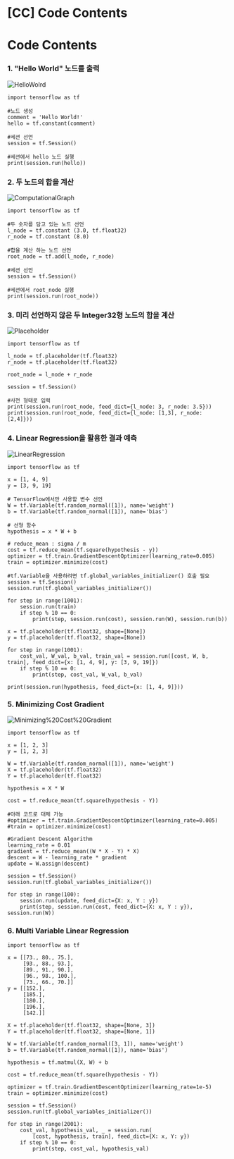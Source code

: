 [CC] Code Contents
==========================
# Code Contents
### 1. "Hello World" 노드를 출력

![HelloWolrd](./res/image/exam/HelloWorld.PNG)
<pre><code>import tensorflow as tf

#노드 생성
comment = 'Hello World!'
hello = tf.constant(comment)

#세션 선언
session = tf.Session()

#세션에서 hello 노드 실행
print(session.run(hello))
</code></pre>

### 2. 두 노드의 합을 계산

![ComputationalGraph](./res/image/exam/ComputationalGraph.PNG)
<pre><code>import tensorflow as tf

#두 숫자를 담고 있는 노드 선언
l_node = tf.constant (3.0, tf.float32)
r_node = tf.constant (8.0)

#합을 계산 하는 노드 선언
root_node = tf.add(l_node, r_node)

#세션 선언
session = tf.Session()

#세션에서 root_node 실행 
print(session.run(root_node))
</code></pre>

### 3. 미리 선언하지 않은 두 Integer32형 노드의 합을 계산 

![Placeholder](./res/image/exam/Placeholder.PNG)
<pre><code>import tensorflow as tf

l_node = tf.placeholder(tf.float32)
r_node = tf.placeholder(tf.float32)

root_node = l_node + r_node

session = tf.Session()

#사전 형태로 입력
print(session.run(root_node, feed_dict={l_node: 3, r_node: 3.5}))
print(session.run(root_node, feed_dict={l_node: [1,3], r_node: [2,4]}))
</code></pre>

### 4. Linear Regression을 활용한 결과 예측

![LinearRegression](./res/image/exam/LinearRegression.PNG)
<pre><code>import tensorflow as tf

x = [1, 4, 9]
y = [3, 9, 19]

# TensorFlow에서만 사용할 변수 선언
W = tf.Variable(tf.random_normal([1]), name='weight')
b = tf.Variable(tf.random_normal([1]), name='bias')

# 선형 함수
hypothesis = x * W + b

# reduce_mean : sigma / m
cost = tf.reduce_mean(tf.square(hypothesis - y))
optimizer = tf.train.GradientDescentOptimizer(learning_rate=0.005)
train = optimizer.minimize(cost)

#tf.Variable을 사용하려면 tf.global_variables_initializer() 호출 필요 
session = tf.Session()
session.run(tf.global_variables_initializer())

for step in range(1001):
    session.run(train)
    if step % 10 == 0:
        print(step, session.run(cost), session.run(W), session.run(b))

x = tf.placeholder(tf.float32, shape=[None])
y = tf.placeholder(tf.float32, shape=[None])

for step in range(1001):
    cost_val, W_val, b_val, train_val = session.run([cost, W, b, train], feed_dict={x: [1, 4, 9], y: [3, 9, 19]})
    if step % 10 == 0:
        print(step, cost_val, W_val, b_val)

print(session.run(hypothesis, feed_dict={x: [1, 4, 9]}))
</code></pre>

### 5. Minimizing Cost Gradient
![Minimizing%20Cost%20Gradient](./res/image/exam/Minimizing%20Cost%20Gradient.PNG)
<pre><code>import tensorflow as tf

x = [1, 2, 3]
y = [1, 2, 3]

W = tf.Variable(tf.random_normal([1]), name='weight')
X = tf.placeholder(tf.float32)
Y = tf.placeholder(tf.float32)

hypothesis = X * W

cost = tf.reduce_mean(tf.square(hypothesis - Y))

#아래 코드로 대체 가능
#optimizer = tf.train.GradientDescentOptimizer(learning_rate=0.005)
#train = optimizer.minimize(cost)

#Gradient Descent Algorithm
learning_rate = 0.01
gradient = tf.reduce_mean((W * X - Y) * X)
descent = W - learning_rate * gradient
update = W.assign(descent)

session = tf.Session()
session.run(tf.global_variables_initializer())

for step in range(100):
    session.run(update, feed_dict={X: x, Y : y})
    print(step, session.run(cost, feed_dict={X: x, Y : y}), session.run(W))
</code></pre>

### 6. Multi Variable Linear Regression
<pre><code>import tensorflow as tf

x = [[73., 80., 75.],
     [93., 88., 93.],
     [89., 91., 90.],
     [96., 98., 100.],
     [73., 66., 70.]]
y = [[152.],
     [185.],
     [180.],
     [196.],
     [142.]]

X = tf.placeholder(tf.float32, shape=[None, 3])
Y = tf.placeholder(tf.float32, shape=[None, 1])

W = tf.Variable(tf.random_normal([3, 1]), name='weight')
b = tf.Variable(tf.random_normal([1]), name='bias')

hypothesis = tf.matmul(X, W) + b

cost = tf.reduce_mean(tf.square(hypothesis - Y))

optimizer = tf.train.GradientDescentOptimizer(learning_rate=1e-5)
train = optimizer.minimize(cost)

session = tf.Session()
session.run(tf.global_variables_initializer())

for step in range(2001):
    cost_val, hypothesis_val, _ = session.run(
        [cost, hypothesis, train], feed_dict={X: x, Y: y})
    if step % 10 == 0:
        print(step, cost_val, hypothesis_val)</code></pre>
